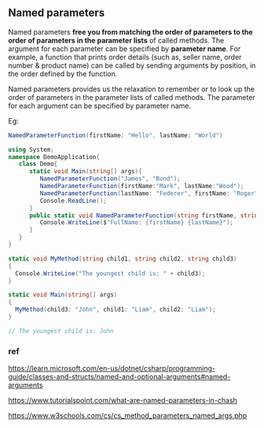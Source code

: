 ## Named parameters
Named parameters **free you from matching the order of parameters to the order of parameters in the parameter lists** of called methods. The argument for each parameter can be specified by **parameter name**. For example, a function that prints order details (such as, seller name, order number & product name) can be called by sending arguments by position, in the order defined by the function.

Named parameters provides us the relaxation to remember or to look up the order of parameters in the parameter lists of called methods. The parameter for each argument can be specified by parameter name.


Eg:
```cs
NamedParameterFunction(firstName: "Hello", lastName: "World")
```


```cs
using System;
namespace DemoApplication{
   class Demo{
      static void Main(string[] args){
         NamedParameterFunction("James", "Bond");
         NamedParameterFunction(firstName:"Mark", lastName:"Wood");
         NamedParameterFunction(lastName: "Federer", firstName: "Roger");
         Console.ReadLine();
      }
      public static void NamedParameterFunction(string firstName, string lastName){
         Console.WriteLine($"FullName: {firstName} {lastName}");
      }
   }
}
```

```cs
static void MyMethod(string child1, string child2, string child3) 
{
  Console.WriteLine("The youngest child is: " + child3);
}

static void Main(string[] args)
{
  MyMethod(child3: "John", child1: "Liam", child2: "Liam");
}

// The youngest child is: John
```

### ref
https://learn.microsoft.com/en-us/dotnet/csharp/programming-guide/classes-and-structs/named-and-optional-arguments#named-arguments

https://www.tutorialspoint.com/what-are-named-parameters-in-chash

https://www.w3schools.com/cs/cs_method_parameters_named_args.php



